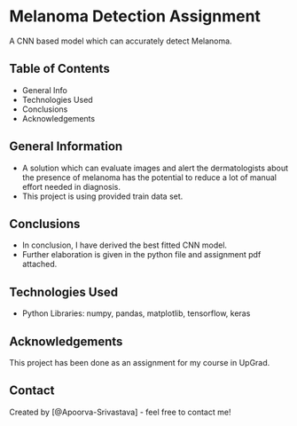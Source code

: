 # Melanoma Detection Assignment
A CNN based model which can accurately detect Melanoma.


## Table of Contents
* General Info
* Technologies Used
* Conclusions
* Acknowledgements

## General Information
- A solution which can evaluate images and alert the dermatologists about the presence of melanoma has the potential to reduce a lot of manual effort needed in diagnosis.
- This project is using provided train data set.

## Conclusions
- In conclusion, I have derived the best fitted CNN model.
- Further elaboration is given in the python file and assignment pdf attached.


## Technologies Used
- Python Libraries: numpy, pandas, matplotlib, tensorflow, keras

## Acknowledgements
This project has been done as an assignment for my course in UpGrad.


## Contact
Created by [@Apoorva-Srivastava] - feel free to contact me!